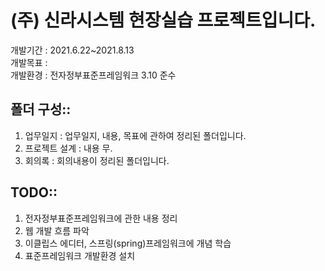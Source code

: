 # (주) 신라시스템 현장실습 프로젝트입니다.
개발기간 : 2021.6.22~2021.8.13 <br>
개발목표 : <br>
개발환경 : 전자정부표준프레임워크 3.10 준수 <br>

## 폴더 구성::
  1. 업무일지 : 업무일지, 내용, 목표에 관하여 정리된 폴더입니다.
  2. 프로젝트 설계 : 내용 무. 
  3. 회의록 : 회의내용이 정리된 폴더입니다.
## TODO::
  1. 전자정부표준프레임워크에 관한 내용 정리
  2. 웹 개발 흐름 파악
  3. 이클립스 에디터, 스프링(spring)프레임워크에 개념 학습
  4. 표준프레임워크 개발환경 설치
